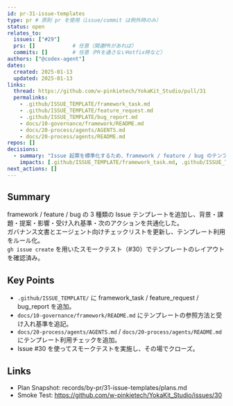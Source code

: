 ```yaml
---
id: pr-31-issue-templates
type: pr # 原則 pr を使用（issue/commit は例外時のみ）
status: open
relates_to:
  issues: ["#29"]
  prs: []            # 任意（関連PRがあれば）
  commits: []        # 任意（PRを通さないHotfix時など）
authors: ["@codex-agent"]
dates:
  created: 2025-01-13
  updated: 2025-01-13
links:
  thread: https://github.com/w-pinkietech/YokaKit_Studio/pull/31
  permalinks:
    - .github/ISSUE_TEMPLATE/framework_task.md
    - .github/ISSUE_TEMPLATE/feature_request.md
    - .github/ISSUE_TEMPLATE/bug_report.md
    - docs/10-governance/framework/README.md
    - docs/20-process/agents/AGENTS.md
    - docs/20-process/agents/README.md
repos: []
decisions:
  - summary: "Issue 起票を標準化するため、framework / feature / bug のテンプレートを追加し、関連ドキュメントへ導線を整備する。"
    impacts: [.github/ISSUE_TEMPLATE/framework_task.md, .github/ISSUE_TEMPLATE/feature_request.md, .github/ISSUE_TEMPLATE/bug_report.md, docs/10-governance/framework/README.md, docs/20-process/agents/AGENTS.md, docs/20-process/agents/README.md]
next_actions: []
---
```


## Summary
framework / feature / bug の 3 種類の Issue テンプレートを追加し、背景・課題・提案・影響・受け入れ基準・次のアクションを共通化した。  
ガバナンス文書とエージェント向けチェックリストを更新し、テンプレート利用をルール化。  
`gh issue create` を用いたスモークテスト（#30）でテンプレートのレイアウトを確認済み。

## Key Points
- `.github/ISSUE_TEMPLATE/` に framework_task / feature_request / bug_report を追加。
- `docs/10-governance/framework/README.md` にテンプレートの参照方法と受け入れ基準を追記。
- `docs/20-process/agents/AGENTS.md` / `docs/20-process/agents/README.md` にテンプレート利用チェックを追加。
- Issue #30 を使ってスモークテストを実施し、その場でクローズ。

## Links
- Plan Snapshot: records/by-pr/31-issue-templates/plans.md
- Smoke Test: https://github.com/w-pinkietech/YokaKit_Studio/issues/30
